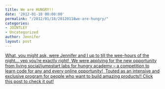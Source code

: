 ```yaml
---
title: We are HUNGRY!!
date: '2012-01-18 00:00:00'
permalink: "/2012/01/18/20120118we-are-hungry/"
categories:
- JOINTLEY
- Uncategorized
author: Jennifer
layout: post
---
```


[What, you might ask, were Jennifer and I up to till the wee-hours of the night&#8230; yep you&#8217;re exactly right!  We were applying for the new opportunity from living social/jumpstart labs for hungry academy &#8211; a competition to learn code for any and every online opportunity!  Touted as an intensive and exclusive program for people who want to build amazing products!! Click this post to check it out!](http://hungryacademy.com/)

&nbsp;

&nbsp;
